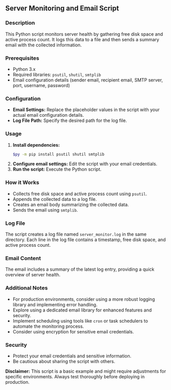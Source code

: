 ## Server Monitoring and Email Script

### Description
This Python script monitors server health by gathering free disk space and active process count. It logs this data to a file and then sends a summary email with the collected information.

### Prerequisites
* Python 3.x
* Required libraries: `psutil`, `shutil`, `smtplib`
* Email configuration details (sender email, recipient email, SMTP server, port, username, password)

### Configuration
* **Email Settings:** Replace the placeholder values in the script with your actual email configuration details.
* **Log File Path:** Specify the desired path for the log file.

### Usage
1. **Install dependencies:**
   ```bash
   $py -m pip install psutil shutil smtplib
   ```
2. **Configure email settings:** Edit the script with your email credentials.
3. **Run the script:** Execute the Python script.

### How it Works
* Collects free disk space and active process count using `psutil`.
* Appends the collected data to a log file.
* Creates an email body summarizing the collected data.
* Sends the email using `smtplib`.

### Log File
The script creates a log file named `server_monitor.log` in the same directory. Each line in the log file contains a timestamp, free disk space, and active process count.

### Email Content
The email includes a summary of the latest log entry, providing a quick overview of server health.

### Additional Notes
* For production environments, consider using a more robust logging library and implementing error handling.
* Explore using a dedicated email library for enhanced features and security.
* Implement scheduling using tools like `cron` or task schedulers to automate the monitoring process.
* Consider using encryption for sensitive email credentials.

### Security
* Protect your email credentials and sensitive information.
* Be cautious about sharing the script with others.

**Disclaimer:** This script is a basic example and might require adjustments for specific environments. Always test thoroughly before deploying in production.
 
